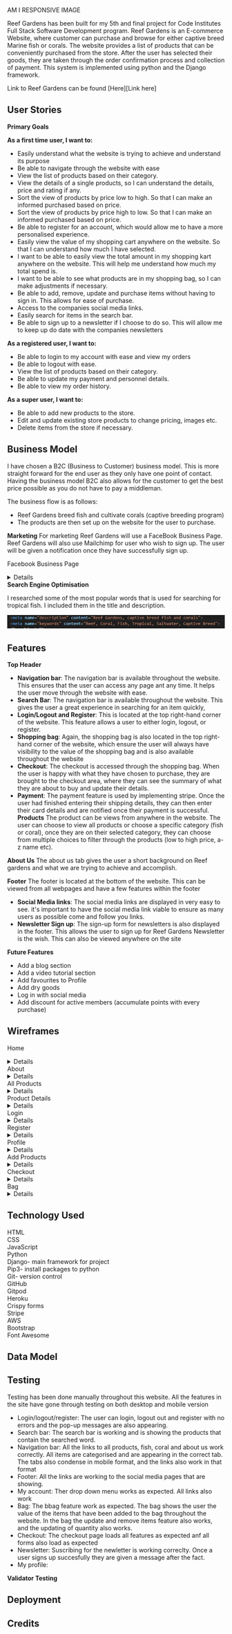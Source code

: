 AM I RESPONSIVE IMAGE

Reef Gardens has been built for my 5th and final project for Code Institutes Full Stack Software Development program. Reef Gardens is an E-commerce Website, where customer can purchase and browse for either captive breed Marine fish or corals. The website provides a list of products that can be conveniently purchased from the store. After the user has selected their goods, they are taken through the order confirmation process and collection of payment. This system is implemented using python and the Django framework.

Link to Reef Gardens can be found [Here][Link here]

## User Stories

**Primary Goals**
  
**As a first time user, I want to:**
  * Easily understand what the website is trying to achieve and understand its purpose
  * Be able to navigate through the website with ease
  * View the list of products based on their category.
  * View the details of a single products, so I can understand the details, price and rating if any.
  * Sort the view of products by price low to high. So that I can make an informed purchased based on price.
  * Sort the view of products by price high to low. So that I can make an informed purchased based on price.
  * Be able to register for an account, which would allow me to have a more personalised experience.
  * Easily view the value of my shopping cart anywhere on the website. So that I can understand how much I have selected.
  * I want to be able to easily view the total amount in my shopping kart anywhere on the website. This will help me understand how much my total spend is.
  * I want to be able to see what products are in my shopping bag, so I can make adjustments if necessary.
  * Be able to add, remove, update and purchase items without having to sign in. This allows for ease of purchase.
  * Access to the companies social media links.
  * Easily search for items in the search bar.
  * Be able to sign up to a newsletter if I choose to do so. This will allow me to keep up do date with the companies newsletters
  
**As a registered user, I want to:**
  * Be able to login to my account with ease and view my orders
  * Be able to logout with ease.
  * View the list of products based on their category.
  * Be able to update my payment and personnel details.
  * Be able to view my order history.

**As a super user, I want to:**
  * Be able to add new products to the store.
  * Edit and update existing store products to change pricing, images etc.
  * Delete items from the store if necessary.
  

## Business Model
I have chosen a B2C (Business to Customer) business model. This is more straight forward for the end user as they only have one point of contact. Having the business model B2C also allows for the customer to get the best price possible as you do not have to pay a middleman.

The business flow is as follows:

  * Reef Gardens breed fish and cultivate corals (captive breeding program)
  * The products are then set up on the website for the user to purchase.
  
**Marketing**
For marketing Reef Gardens will use a FaceBook Business Page. Reef Gardens will also use Mailchimp for user who wish to sign up. The user will be given a notification once they have successfully sign up.

Facebook Business Page<details>
        ![Facebook](https://github.com/Damhan91/Reef-Gardens/blob/main/media/Facebook.png)        
        </details>
**Search Engine Optimisation**

I researched some of the most popular words that is used for searching for tropical fish. I included them in the title and description.

![Meta Description](https://github.com/Damhan91/Reef-Gardens/blob/main/media/meta%20tags.JPG)


## Features 
**Top Header**
  * **Navigation bar**: The navigation bar is available throughout the website. This ensures that the user can access any page ant any time. It helps the user move through the website with ease.  
  * **Search Bar**: The navigation bar is available throughout the website. This gives the user a great experience in searching for an item quickly,
  * **Login/Logout and Register**: This is located at the top right-hand corner of the website. This feature allows a user to either login, logout, or register.
  * **Shopping bag**: Again, the shopping bag is also located in the top right-hand corner of the website, which ensure the user will always have visibility to the value of the shopping bag and is also available throughout the website
  * **Checkout**: The checkout is accessed through the shopping bag. When the user is happy with what they have chosen to purchase, they are brought to the checkout area, where they can see the summary of what they are about to buy and update their details.
  * **Payment**: The payment feature is used by implementing stripe. Once the user had finished entering their shipping details, they can then enter their card details and are notified once their payment is successful.
**Products**
The product can be views from anywhere in the website. The user can choose to view all products or choose a specific category (fish or coral), once they are on their selected category, they can choose from multiple choices to filter through the products (low to high price, a-z name etc).

**About Us**
The about us tab gives the user a short background on Reef gardens and what we are trying to achieve and accomplish.

**Footer**
The footer is located at the bottom of the website. This can be viewed from all webpages and have a few features within the footer
  * **Social Media links**: The social media links are displayed in very easy to see. it's important to have the social media link viable to ensure as many users as possible come and follow you links.
  * **Newsletter Sign up**: The sign-up form for newsletters is also displayed in the footer. This allows the user to sign up for Reef Gardens Newsletter is the wish. This can also be viewed anywhere on the site

**Future Features**
  
  * Add a blog section
  * Add a video tutorial section
  * Add favourites to Profile
  * Add dry goods
  * Log in with social media
  * Add discount for active members (accumulate points with every purchase)

## Wireframes
Home<details>
        ![Wireframe](https://github.com/Damhan91/Reef-Gardens/blob/main/media/Wireframe%20Home%20Page.JPG)
        ![Wireframe](https://github.com/Damhan91/Reef-Gardens/blob/main/media/Wireframe%20Home%20Page%20Mobile.JPG)
        </details>
About<details>
        ![Wireframe](https://github.com/Damhan91/Reef-Gardens/blob/main/media/About%20Us%20Wireframe.JPG)
        ![Wireframe](https://github.com/Damhan91/Reef-Gardens/blob/main/media/About%20Us%20Wireframe%20Mobile.JPG)
        </details>
All Products<details>
        ![Wireframe](https://github.com/Damhan91/Reef-Gardens/blob/main/media/Wireframe%20All%20Products%20Desktop.JPG)
        ![Wireframe](https://github.com/Damhan91/Reef-Gardens/blob/main/media/Wireframe%20All%20Products%20Mobile.JPG)
        </details>
Product Details<details>
        ![Wireframe](https://github.com/Damhan91/Reef-Gardens/blob/main/media/Product%20Detail%20Desktop.JPG)
        ![Wireframe](https://github.com/Damhan91/Reef-Gardens/blob/main/media/Product%20Detail%20Mobile.JPG)
        </details>
Login<details>
        ![Wireframe](https://github.com/Damhan91/Reef-Gardens/blob/main/media/Login%20Desktop.JPG)
        ![Wireframe](https://github.com/Damhan91/Reef-Gardens/blob/main/media/Login%20Mobile.JPG)
        </details>
Register<details>
        ![Wireframe](https://github.com/Damhan91/Reef-Gardens/blob/main/media/Register%20Desktop.JPG)
        ![Wireframe](https://github.com/Damhan91/Reef-Gardens/blob/main/media/Register%20Mobile.JPG)
        </details>
Profile<details>
        ![Wireframe](https://github.com/Damhan91/Reef-Gardens/blob/main/media/Profile%20Desktop.JPG)
        ![Wireframe](https://github.com/Damhan91/Reef-Gardens/blob/main/media/Profile%20Mobile.JPG)
        </details>
Add Products<details>
        ![Wireframe](https://github.com/Damhan91/Reef-Gardens/blob/main/media/Add%20Product%20Desktop.JPG)
        ![Wireframe](https://github.com/Damhan91/Reef-Gardens/blob/main/media/Add%20Product%20Mobile.JPG)
        </details>
Checkout<details>
        ![Wireframe](https://github.com/Damhan91/Reef-Gardens/blob/main/media/Checkout%20Desktop.JPG)
        ![Wireframe](https://github.com/Damhan91/Reef-Gardens/blob/main/media/Checkout%20Mobile.JPG)
        </details>
Bag<details>
        ![Wireframe](https://github.com/Damhan91/Reef-Gardens/blob/main/media/Bag%20Desktop.JPG)
        ![Wireframe](https://github.com/Damhan91/Reef-Gardens/blob/main/media/Bag%20Mobile.JPG)
        </details>

## Technology Used
HTML\
CSS\
JavaScript\
Python\
Django- main framework for project\
Pip3- install packages to python\
Git- version control\
GitHub\
Gitpod\
Heroku\
Crispy forms\
Stripe\
AWS\
Bootstrap\
Font Awesome

## Data Model

## Testing
Testing has been done manually throughout this website. All the features in the site have gone through testing on both desktop and mobile version

* Login/logout/register: The user can login, logout out and register with no errors and the pop-up messages are also appearing.
* Search bar:  The search bar is working and is showing the products that contain the searched word.
* Navigation bar: All the links to all products, fish, coral and about us work correctly. All items are categorised and are appearing in the correct tab. The tabs also condense in mobile format, and the links also work in that format
* Footer: All the links are working to the social media pages that are showing.
* My account: Ther drop down menu works as expected. All links also work
* Bag: The bbag feature work as expected. The bag shows the user the value of the items that have been added to the bag throughout the website. In the bag the update and remove items feature also works, and the updating of quantity also works.
* Checkout: The checkout page loads all features as expected anf all forms also load as expected
* Newsletter: Suscribing for the newletter is working correclty. Once a user signs up succesfully they are given a message after the fact.
* My profile:

**Validator Testing**

## Deployment

## Credits
